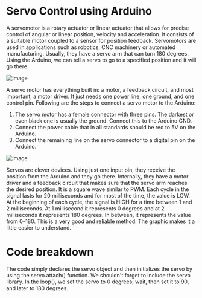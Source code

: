 # Servo Control using Arduino
A servomotor is a rotary actuator or linear actuator that allows for precise control of angular or linear position, velocity and acceleration. It consists of a suitable motor coupled to a sensor for position feedback. Servomotors are used in applications such as robotics, CNC machinery or automated manufacturing. Usually, they have a servo arm that can turn 180 degrees. Using the Arduino, we can tell a servo to go to a specified position and it will go there.

![image](https://user-images.githubusercontent.com/92664692/138485050-664a8ee7-cfea-4ef2-94c6-cb95c3a79a08.png)

A servo motor has everything built in: a motor, a feedback circuit, and most important, a motor driver. It just needs one power line, one ground, and one control pin.
Following are the steps to connect a servo motor to the Arduino:
1. The servo motor has a female connector with three pins. The darkest or even black one is usually the ground. Connect this to the Arduino GND.
2. Connect the power cable that in all standards should be red to 5V on the Arduino.
3. Connect the remaining line on the servo connector to a digital pin on the Arduino.

![image](https://user-images.githubusercontent.com/92664692/138492751-d2eb7182-fae3-4610-843b-d8e685dfe720.png)

Servos are clever devices. Using just one input pin, they receive the position from the Arduino and they go there. Internally, they have a motor driver and a feedback circuit that makes sure that the servo arm reaches the desired position. It is a square wave similar to PWM. Each cycle in the signal lasts for 20 milliseconds and for most of the time, the value is LOW. At the beginning of each cycle, the signal is HIGH for a time between 1 and 2 milliseconds. At 1 millisecond it represents 0 degrees and at 2 milliseconds it represents 180 degrees. In between, it represents the value from 0–180. This is a very good and reliable method. The graphic makes it a little easier to understand.

# Code breakdown
The code simply declares the servo object and then initializes the servo by using the servo.attach() function. We shouldn't forget to include the servo library. In the loop(), we set the servo to 0 degrees, wait, then set it to 90, and later to 180 degrees.
